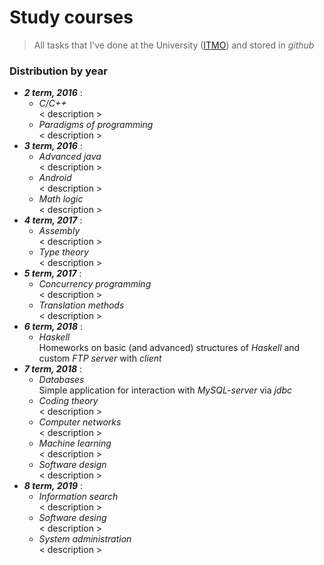 # Study courses
> All tasks that I've done at the University ([ITMO](http://www.ifmo.ru/en/)) and stored in _github_

### Distribution by year

* **_2 term, 2016_** : 
  * _C/C++_  
    < description >
  * _Paradigms of programming_  
    < description >
* **_3 term, 2016_** : 
  * _Advanced java_  
    < description >
  * _Android_  
    < description >
  * _Math logic_  
    < description >
* **_4 term, 2017_** : 
  * _Assembly_  
    < description >
  * _Type theory_  
    < description >
* **_5 term, 2017_** : 
  * _Concurrency programming_  
    < description >
  * _Translation methods_  
    < description >
* **_6 term, 2018_** : 
  * _Haskell_  
    Homeworks on basic (and advanced) structures of _Haskell_ and custom _FTP server_ with _client_
* **_7 term, 2018_** : 
  * _Databases_  
    Simple application for interaction with _MySQL-server_ via _jdbc_
  * _Coding theory_  
    < description >
  * _Computer networks_  
    < description >
  * _Machine learning_  
    < description >
  * _Software design_  
    < description >
* **_8 term, 2019_** :  
  * _Information search_  
    < description >
  * _Software desing_  
    < description >
  * _System administration_  
    < description >
